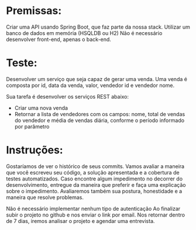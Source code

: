 # Premissas:
Criar uma API usando Spring Boot, que faz parte da nossa stack.
Utilizar um banco de dados em memória (HSQLDB ou H2)
Não é necessário desenvolver front-end, apenas o back-end.

# Teste:
Desenvolver um serviço que seja capaz de gerar uma venda.
Uma venda é composta por id, data da venda, valor, vendedor id e vendedor nome.

Sua tarefa é desenvolver os serviços REST abaixo:
- Criar uma nova venda
- Retornar a lista de vendedores com os campos: nome, total de vendas do vendedor e média de vendas diária, conforme o período informado por parâmetro

# Instruções:
Gostaríamos de ver o histórico de seus commits.
Vamos avaliar a maneira que você escreveu seu código, a solução apresentada e a cobertura de testes automatizados.
Caso encontre algum impedimento no decorrer do desenvolvimento, entregue da maneira que preferir e faça uma explicação sobre o impedimento.
Avaliaremos também sua postura, honestidade e a maneira que resolve problemas.

Não é necessário implementar nenhum tipo de autenticação
Ao finalizar subir o projeto no github e nos enviar o link por email.
Nos retornar dentro de 7 dias, iremos analisar o projeto e agendar uma entrevista.
